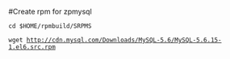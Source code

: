 #Create rpm for zpmysql

<code>cd $HOME/rpmbuild/SRPMS</code>

<code>wget http://cdn.mysql.com/Downloads/MySQL-5.6/MySQL-5.6.15-1.el6.src.rpm</code>
